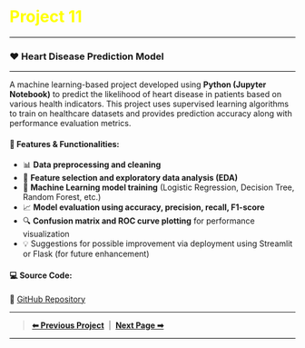 <h1 style="color:yellow; font-size:2em;"><i class="fas fa-cogs"></i> Project 11</h1>
<div style="height:1px; background-color:#000; margin:8px 0;"></div>

### ❤️ Heart Disease Prediction Model &nbsp; <i class="fas fa-heartbeat"></i>

<div style="height:1px; background-color:#000; margin:8px 0;"></div>

A machine learning-based project developed using **Python (Jupyter Notebook)** to predict the likelihood of heart disease in patients based on various health indicators. This project uses supervised learning algorithms to train on healthcare datasets and provides prediction accuracy along with performance evaluation metrics.

#### 🔧 **Features & Functionalities:**
- 📊 **Data preprocessing and cleaning**
- 🧬 **Feature selection and exploratory data analysis (EDA)**
- 🤖 **Machine Learning model training** (Logistic Regression, Decision Tree, Random Forest, etc.)
- 📈 **Model evaluation using accuracy, precision, recall, F1-score**
- 🔍 **Confusion matrix and ROC curve plotting** for performance visualization
- 💡 Suggestions for possible improvement via deployment using Streamlit or Flask (for future enhancement)

#### 💻 **Source Code:**  
🔗 [GitHub Repository](https://github.com/hammadhanif267/python_for_data_science/tree/main/00_projects/01_heart_disease_prediction)

----

> [**⬅ Previous Project**](./project_10.md) &nbsp;|&nbsp; [**Next Page ➡**](../blogs.md)
<div style="height:1.5px; background-color:#000; margin:8px 0;"></div>
